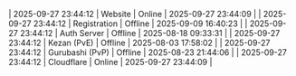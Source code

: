 | 2025-09-27 23:44:12 | Website | Online | 2025-09-27 23:44:09 |
| 2025-09-27 23:44:12 | Registration | Offline | 2025-09-09 16:40:23 |
| 2025-09-27 23:44:12 | Auth Server | Offline | 2025-08-18 09:33:31 |
| 2025-09-27 23:44:12 | Kezan (PvE) | Offline | 2025-08-03 17:58:02 |
| 2025-09-27 23:44:12 | Gurubashi (PvP) | Offline | 2025-08-23 21:44:06 |
| 2025-09-27 23:44:12 | Cloudflare | Online | 2025-09-27 23:44:09 |
